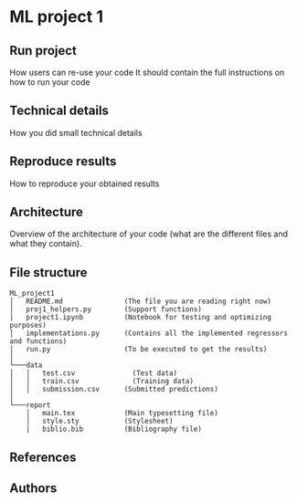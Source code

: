 # ML project 1

## Run project
How users can re-use your code
It should contain the full instructions on how to run your code

## Technical details
How you did small technical details


## Reproduce results
How to reproduce your obtained results

## Architecture 
Overview of the architecture of your code (what are the different files and what they contain).


## File structure

```
ML_project1 
│   README.md               (The file you are reading right now)
│   proj1_helpers.py        (Support functions)
|   project1.ipynb          (Notebook for testing and optimizing purposes)
│   implementations.py      (Contains all the implemented regressors and functions) 
│   run.py                  (To be executed to get the results) 
│
└───data
│   │   test.csv	          (Test data)
│   │   train.csv	          (Training data)
│   │   submission.csv      (Submitted predictions)
│   
└───report
    │   main.tex            (Main typesetting file)
    │   style.sty           (Stylesheet)
    |   biblio.bib          (Bibliography file) 
```


## References


## Authors

